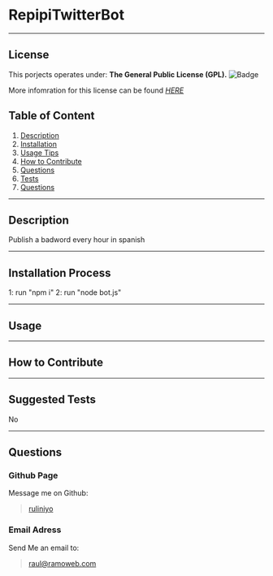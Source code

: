 
  # RepipiTwitterBot
  * * *

  
  ## License <a name='license'></a>
  This porjects operates under:
  **The General Public License (GPL).**
  ![Badge](https://www.whitesourcesoftware.com/wp-content/media/2021/04/aHViPTcyNTE0JmNtZD1pdGVtZWRpdG9yaW1hZ2UmZmlsZW5hbWU9aXRlbWVkaXRvcmltYWdlXzVjNDk3NmFlNDM5Y2QucG5nJnZlcnNpb249MDAwMCZzaWc9NDQ0MzgxMTNmN2U3NDliM2U1MGE2ZjNkNzA2YzU5NDA.png) 

  More infomration for this license can be found *[HERE](https://www.whitesourcesoftware.com/resources/blog/open-source-licenses-explained/#GNU_General_Public_License_GPL)* 
    

  ## Table of Content
  1. [Description](#descrption)
  2. [Installation](#installation)
  3. [Usage Tips](#usage)
  4. [How to Contribute](#contributing)
  10. [Questions](#questions)
  11. [Tests](#test)
  12. [Questions](#questions) 
  * * *

  ## Description <a name='description'></a>
  Publish a badword every hour in spanish
  * * *
 
  ## Installation Process <a name='installation'></a>
  1: run "npm i" 2: run "node bot.js" 
  * * *

  ## Usage <a name='usage'></a>
  
  * * *

  ## How to Contribute <a name='contributing'></a>
   
  * * *

  ## Suggested Tests <a name='test'></a>
  No
  * * *

  ## Questions <a name='questions'></a>

  ### Github Page
  Message me on Github: 
  > [ruliniyo](https://github.com/ruliniyo)
  
  ### Email Adress
  Send Me an email to:
  > raul@ramoweb.com
  